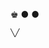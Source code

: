 

♚
●        ●
          
    ╲╱


<!---
benroo123/benroo123 is a ✨ special ✨ repository because its `README.md` (this file) appears on your GitHub profile.
You can click the Preview link to take a look at your changes.
--->
